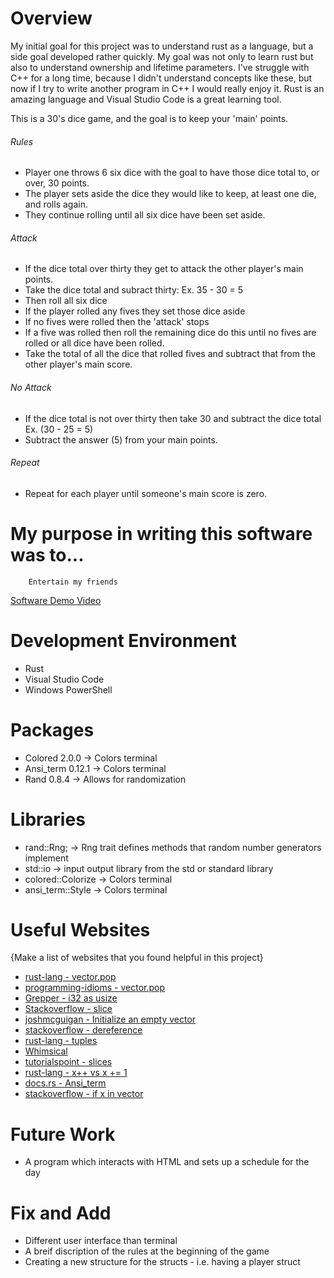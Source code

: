 # Overview

My initial goal for this project was to understand rust as a language, but a side goal developed rather quickly. My goal was not only to learn rust but also to understand ownership and lifetime parameters. I've struggle with C++ for a long time, because I didn't understand concepts like these, but now if I try to write another program in C++ I would really enjoy it. Rust is an amazing language and Visual Studio Code is a great learning tool.

This is a 30's dice game, and the goal is to keep your 'main' points.
###### Rules

* Player one throws 6 six dice with the goal to have those dice total to, or over, 30 points.
* The player sets aside the dice they would like to keep, at least one die, and rolls again.
* They continue rolling until all six dice have been set aside. 
###### Attack

* If the dice total over thirty they get to attack the other player's main points.
* Take the dice total and subract thirty: Ex. 35 - 30 = 5
* Then roll all six dice
* If the player rolled any fives they set those dice aside
* If no fives were rolled then the 'attack' stops
* If a five was rolled then roll the remaining dice do this until no fives are rolled or all dice have been rolled.
* Take the total of all the dice that rolled fives and subtract that from the other player's main score. 
###### No Attack

* If the dice total is not over thirty then take 30 and subtract the dice total Ex. (30 - 25 = 5)
* Subtract the answer (5) from your main points.
###### Repeat
* Repeat for each player until someone's main score is zero.

# My purpose in writing this software was to...

        Entertain my friends

[Software Demo Video](http://youtube.link.goes.here)

# Development Environment

* Rust
* Visual Studio Code
* Windows PowerShell

# Packages
* Colored 2.0.0 -> Colors terminal
* Ansi_term 0.12.1 -> Colors terminal
* Rand 0.8.4 -> Allows for randomization

# Libraries 
* rand::Rng; -> Rng trait defines methods that random number generators implement 
* std::io -> input output library from the std or standard library 
* colored::Colorize -> Colors terminal
* ansi_term::Style -> Colors terminal

# Useful Websites

{Make a list of websites that you found helpful in this project}
* [rust-lang - vector.pop](https://play.rust-lang.org/?version=stable&mode=debug&edition=2018&gist=4547762e00f785f3abcfdd8b44a5d077)
* [programming-idioms - vector.pop](https://programming-idioms.org/idiom/226/delete-last-element-from-list/4074/rust)
* [Grepper - i32 as usize](https://www.codegrepper.com/code-examples/rust/convert+i32+to+usize+rust)
* [Stackoverflow - slice](https://stackoverflow.com/questions/39785597/how-do-i-get-a-slice-of-a-vect-in-rust)
* [joshmcguigan - Initialize an empty vector](https://www.joshmcguigan.com/blog/array-initialization-rust/)
* [stackoverflow - dereference](https://stackoverflow.com/questions/23920968/why-does-the-binary-operator-not-work-with-two-mut-int)
* [rust-lang - tuples](https://doc.rust-lang.org/rust-by-example/primitives/tuples.html)
* [Whimsical](https://whimsical.com/rust-30s-game-UPAFCWM4Kqu7D7n9Q6DkZq)
* [tutorialspoint - slices](https://www.tutorialspoint.com/rust/rust_slices.htm)
* [rust-lang - x++ vs x += 1](https://users.rust-lang.org/t/why-cant-i-increment-a-variable-like-this/18287/2)
* [docs.rs - Ansi_term](https://docs.rs/crate/ansi_term/0.6.3)
* [stackoverflow - if x in vector](https://stackoverflow.com/questions/58368801/how-do-i-check-if-a-thing-is-in-a-vector)


# Future Work
* A program which interacts with HTML and sets up a schedule for the day

# Fix and Add
* Different user interface than terminal
* A breif discription of the rules at the beginning of the game
* Creating a new structure for the structs - i.e. having a player struct